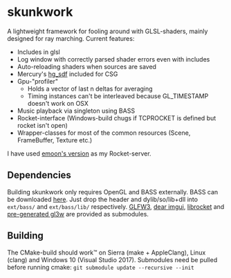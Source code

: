 # skunkwork
A lightweight framework for fooling around with GLSL-shaders, mainly designed for
ray marching. Current features:
  * Includes in glsl
  * Log window with correctly parsed shader errors even with includes
  * Auto-reloading shaders when sources are saved
  * Mercury's [hg_sdf](http://mercury.sexy/hg_sdf) included for CSG
  * Gpu-"profiler"
    * Holds a vector of last n deltas for averaging
    * Timing instances can't be interleaved because GL_TIMESTAMP doesn't work on OSX
  * Music playback via singleton using BASS
  * Rocket-interface (Windows-build chugs if TCPROCKET is defined but rocket isn't open)
  * Wrapper-classes for most of the common resources (Scene, FrameBuffer, Texture etc.)

I have used [emoon's version](https://github.com/emoon/rocket) as my Rocket-server.

## Dependencies
Building skunkwork only requires OpenGL and BASS externally. BASS can be downloaded
[here](https://www.un4seen.com/bass.html). Just drop the header and dylib/so/lib+dll
into `ext/bass/` and `ext/bass/lib/` respectively. [GLFW3](http://www.glfw.org),
[dear imgui](https://github.com/ocornut/imgui), [librocket](https://github.com/rocket/rocket)
and [pre-generated gl3w](https://github.com/sndels/libgl3w) are provided as submodules.

## Building
The CMake-build should work™ on Sierra (make + AppleClang), Linux (clang) and
Windows 10 (Visual Studio 2017). Submodules need be pulled before running cmake:
`git submodule update --recursive --init`
